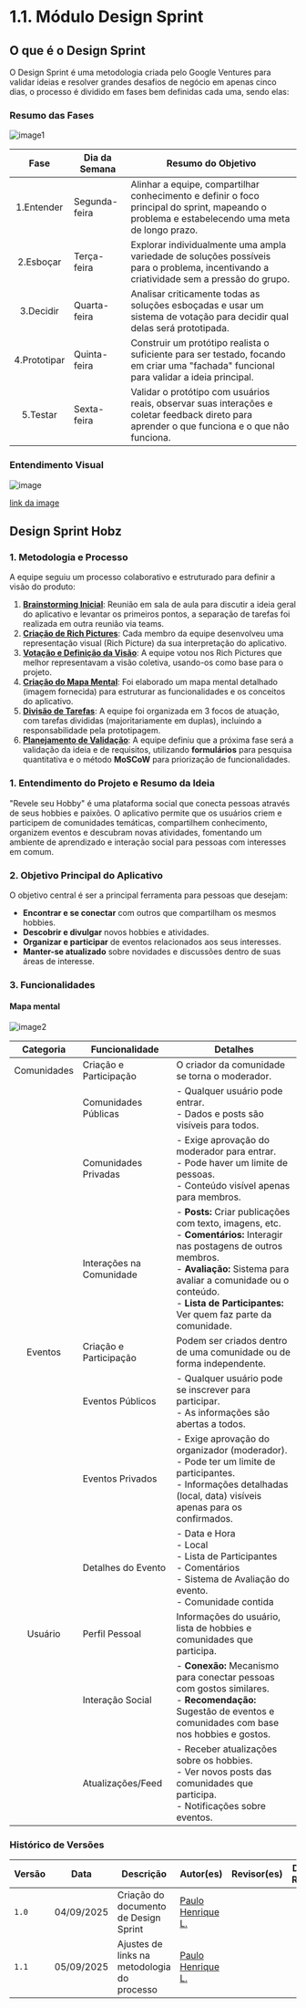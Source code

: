 # 1.1. Módulo Design Sprint

## O que é o Design Sprint

O Design Sprint é uma metodologia criada pelo Google Ventures para validar ideias e resolver grandes desafios de negócio em apenas cinco dias, o processo é dividido em fases bem definidas cada uma, sendo elas:

### Resumo das Fases

![image1](https://miro.medium.com/v2/1*epqcNSs9BLwjvLfW8tkMrg.jpeg)

|   **Fase**   | Dia da Semana | Resumo do Objetivo                                                                                                                             |
| :----------: | ------------- | ---------------------------------------------------------------------------------------------------------------------------------------------- |
|  1.Entender  | Segunda-feira | Alinhar a equipe, compartilhar conhecimento e definir o foco principal do sprint, mapeando o problema e estabelecendo uma meta de longo prazo. |
|  2.Esboçar   | Terça-feira   | Explorar individualmente uma ampla variedade de soluções possíveis para o problema, incentivando a criatividade sem a pressão do grupo.        |
|  3.Decidir   | Quarta-feira  | Analisar criticamente todas as soluções esboçadas e usar um sistema de votação para decidir qual delas será prototipada.                       |
| 4.Prototipar | Quinta-feira  | Construir um protótipo realista o suficiente para ser testado, focando em criar uma "fachada" funcional para validar a ideia principal.        |
|   5.Testar   | Sexta-feira   | Validar o protótipo com usuários reais, observar suas interações e coletar feedback direto para aprender o que funciona e o que não funciona.  |                                      |

### Entendimento Visual

![image](https://i.ibb.co/GfTSsVCy/Untitled-2025-09-03-2259-1.png)

[link da image](https://i.ibb.co/GfTSsVCy/Untitled-2025-09-03-2259-1.png)

## Design Sprint Hobz

### 1. Metodologia e Processo

A equipe seguiu um processo colaborativo e estruturado para definir a visão do produto:

1. [**Brainstorming Inicial**](/Base/1.1.1.1.Brainstorming.md): Reunião em sala de aula para discutir a ideia geral do aplicativo e levantar os primeiros pontos, a separação de tarefas foi realizada em outra reunião via teams.
2. [**Criação de Rich Pictures**](/Base/1.1.2.1.RichPicture.md): Cada membro da equipe desenvolveu uma representação visual (Rich Picture) da sua interpretação do aplicativo.
3. [**Votação e Definição da Visão**](/Base/1.1.3.1.RichPictureEscolhido.md): A equipe votou nos Rich Pictures que melhor representavam a visão coletiva, usando-os como base para o projeto. 
4. [**Criação do Mapa Mental**](./Base/1.2.2.MapaMental.md): Foi elaborado um mapa mental detalhado (imagem fornecida) para estruturar as funcionalidades e os conceitos do aplicativo.
5. [**Divisão de Tarefas**](/Base/1.4.ParticipacoesBase.md): A equipe foi organizada em 3 focos de atuação, com tarefas divididas (majoritariamente em duplas), incluindo a responsabilidade pela prototipagem.
6. [**Planejamento de Validação**](./Base/1.5.2.Questionario.md): A equipe definiu que a próxima fase será a validação da ideia e de requisitos, utilizando **formulários** para pesquisa quantitativa e o método **MoSCoW** para priorização de funcionalidades.
### 1. Entendimento do Projeto e Resumo da Ideia

"Revele seu Hobby" é uma plataforma social que conecta pessoas através de seus hobbies e paixões. O aplicativo permite que os usuários criem e participem de comunidades temáticas, compartilhem conhecimento, organizem eventos e descubram novas atividades, fomentando um ambiente de aprendizado e interação social para pessoas com interesses em comum.

### 2. Objetivo Principal do Aplicativo

O objetivo central é ser a principal ferramenta para pessoas que desejam:

- **Encontrar e se conectar** com outros que compartilham os mesmos hobbies.
- **Descobrir e divulgar** novos hobbies e atividades.
- **Organizar e participar** de eventos relacionados aos seus interesses.
- **Manter-se atualizado** sobre novidades e discussões dentro de suas áreas de interesse.

### 3. Funcionalidades

#### Mapa mental 

![image2](https://i.ibb.co/GmRYxch/image.png)

|  Categoria  | Funcionalidade           | Detalhes                                                                                                                                                                                                                                                         |
| :---------: | ------------------------ | ---------------------------------------------------------------------------------------------------------------------------------------------------------------------------------------------------------------------------------------------------------------- |
| Comunidades | Criação e Participação   | O criador da comunidade se torna o moderador.                                                                                                                                                                                                                    |
|             | Comunidades Públicas     | - Qualquer usuário pode entrar.<br>- Dados e posts são visíveis para todos.                                                                                                                                                                                      |
|             | Comunidades Privadas     | - Exige aprovação do moderador para entrar.<br>- Pode haver um limite de pessoas.<br>- Conteúdo visível apenas para membros.                                                                                                                                     |
|             | Interações na Comunidade | - **Posts:** Criar publicações com texto, imagens, etc.<br>- **Comentários:** Interagir nas postagens de outros membros.<br>- **Avaliação:** Sistema para avaliar a comunidade ou o conteúdo.<br>- **Lista de Participantes:** Ver quem faz parte da comunidade. |
|   Eventos   | Criação e Participação   | Podem ser criados dentro de uma comunidade ou de forma independente.                                                                                                                                                                                             |
|             | Eventos Públicos         | - Qualquer usuário pode se inscrever para participar.<br>- As informações são abertas a todos.                                                                                                                                                                   |
|             | Eventos Privados         | - Exige aprovação do organizador (moderador).<br>- Pode ter um limite de participantes.<br>- Informações detalhadas (local, data) visíveis apenas para os confirmados.                                                                                           |
|             | Detalhes do Evento       | - Data e Hora<br>- Local<br>- Lista de Participantes<br>- Comentários<br>- Sistema de Avaliação do evento.<br>- Comunidade contida                                                                                                                               |
|   Usuário   | Perfil Pessoal           | Informações do usuário, lista de hobbies e comunidades que participa.                                                                                                                                                                                            |
|             | Interação Social         | - **Conexão:** Mecanismo para conectar pessoas com gostos similares.<br>- **Recomendação:** Sugestão de eventos e comunidades com base nos hobbies e gostos.                                                                                                     |
|             | Atualizações/Feed        | - Receber atualizações sobre os hobbies.<br>- Ver novos posts das comunidades que participa.<br>- Notificações sobre eventos.                                                                                                                                    |


### Histórico de Versões

| Versão | Data       | Descrição                       | Autor(es)               | Revisor(es)          | Data de Revisão |
|--------|------------|---------------------------------|------------------------|----------------------|-----------------|
| `1.0`  | 04/09/2025 | Criação do documento de Design Sprint          | [Paulo Henrique L.](https://github.com/Nanashii76/)   | []()     |     |
| `1.1`  | 05/09/2025 | Ajustes de links na metodologia do processo         | [Paulo Henrique L.](https://github.com/Nanashii76/)   | []()     |     |
